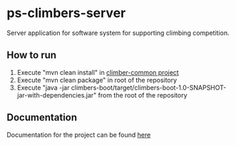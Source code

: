 # ps-climbers-server
Server application for software system for supporting climbing competition.

## How to run
1. Execute "mvn clean install" in [climber-common project](https://github.com/dejanostojic/ps-climbers-common)
2. Execute "mvn clean package" in root of the repository
3. Execute "java -jar climbers-boot/target/climbers-boot-1.0-SNAPSHOT-jar-with-dependencies.jar" from the root of the repository

##  Documentation
Documentation for the project can be found [here](https://fonbgacrs-my.sharepoint.com/:w:/g/personal/do20090246_student_fon_bg_ac_rs/EYqGcUJZDwpLm5SBVUwCRJwBro4hG2Oj4lpAxwkJQUf4hw?e=laQtoR)

   
